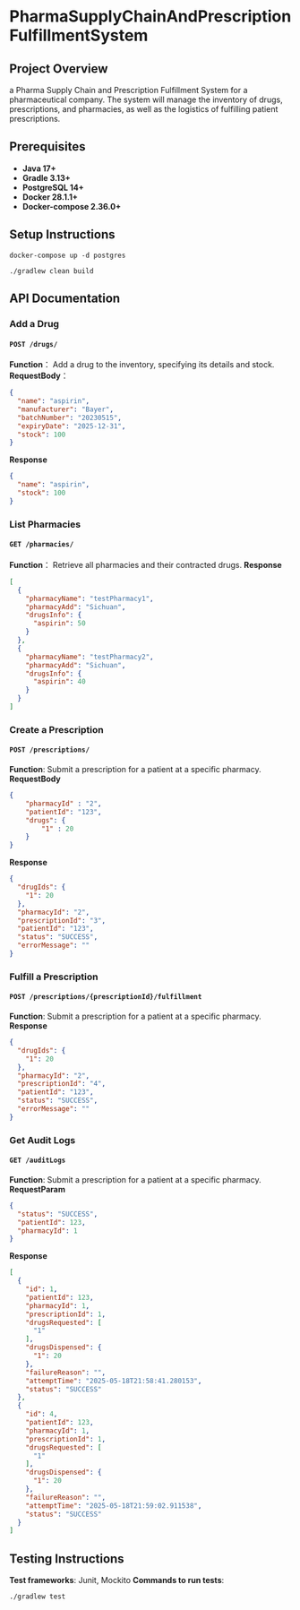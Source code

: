 # PharmaSupplyChainAndPrescriptionFulfillmentSystem

## Project Overview
a Pharma Supply Chain and Prescription Fulfillment System for a pharmaceutical company. The system will manage the inventory of drugs, prescriptions, and pharmacies, as well as the logistics of fulfilling patient prescriptions.
## Prerequisites
- **Java 17+**
- **Gradle 3.13+**
- **PostgreSQL 14+**
- **Docker 28.1.1+**
- **Docker-compose 2.36.0+**
## Setup Instructions
```shell
docker-compose up -d postgres
```
```shell
./gradlew clean build
```
## API Documentation
### Add a Drug
#### `POST /drugs/`
**Function**： Add a drug to the inventory, specifying its details and stock.  
**RequestBody**：
```json  
{
  "name": "aspirin",
  "manufacturer": "Bayer",
  "batchNumber": "20230515",
  "expiryDate": "2025-12-31",
  "stock": 100
}
```
**Response**
```json
{
  "name": "aspirin",
  "stock": 100
}
```
### List Pharmacies
#### `GET /pharmacies/`
**Function**： Retrieve all pharmacies and their contracted drugs.
**Response**
```json
[
  {
    "pharmacyName": "testPharmacy1",
    "pharmacyAdd": "Sichuan",
    "drugsInfo": {
      "aspirin": 50
    }
  },
  {
    "pharmacyName": "testPharmacy2",
    "pharmacyAdd": "Sichuan",
    "drugsInfo": {
      "aspirin": 40
    }
  }
]
```
### Create a Prescription
#### `POST /prescriptions/`
**Function**: Submit a prescription for a patient at a specific pharmacy.
**RequestBody**
```json
{
    "pharmacyId" : "2",
    "patientId": "123",
    "drugs": {
        "1" : 20
    }
}
```
**Response**
```json
{
  "drugIds": {
    "1": 20
  },
  "pharmacyId": "2",
  "prescriptionId": "3",
  "patientId": "123",
  "status": "SUCCESS",
  "errorMessage": ""
}
```
### Fulfill a Prescription
#### `POST /prescriptions/{prescriptionId}/fulfillment`
**Function**: Submit a prescription for a patient at a specific pharmacy.
**Response**
```json
{
  "drugIds": {
    "1": 20
  },
  "pharmacyId": "2",
  "prescriptionId": "4",
  "patientId": "123",
  "status": "SUCCESS",
  "errorMessage": ""
}
```
### Get Audit Logs
#### `GET /auditLogs`
**Function**: Submit a prescription for a patient at a specific pharmacy.
**RequestParam**
```json
{
  "status": "SUCCESS",
  "patientId": 123,
  "pharmacyId": 1
}
```
**Response**
```json
[
  {
    "id": 1,
    "patientId": 123,
    "pharmacyId": 1,
    "prescriptionId": 1,
    "drugsRequested": [
      "1"
    ],
    "drugsDispensed": {
      "1": 20
    },
    "failureReason": "",
    "attemptTime": "2025-05-18T21:58:41.280153",
    "status": "SUCCESS"
  },
  {
    "id": 4,
    "patientId": 123,
    "pharmacyId": 1,
    "prescriptionId": 1,
    "drugsRequested": [
      "1"
    ],
    "drugsDispensed": {
      "1": 20
    },
    "failureReason": "",
    "attemptTime": "2025-05-18T21:59:02.911538",
    "status": "SUCCESS"
  }
]
```
## Testing Instructions
**Test frameworks**: Junit, Mockito
**Commands to run tests**: 
```shell
./gradlew test
```